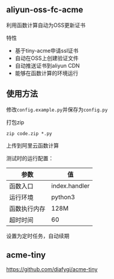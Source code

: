 ## aliyun-oss-fc-acme

利用函数计算自动为OSS更新证书

特性

* 基于tiny-acme申请ssl证书
* 自动在OSS上创建验证文件
* 自动推送证书到aliyun CDN
* 能够在函数计算的环境运行

## 使用方法

修改`config.example.py`并保存为`config.py`

打包zip

```
zip code.zip *.py
```

上传到阿里云函数计算

测试时的运行配置：

| 参数         | 值            |
| ------------ | ------------- |
| 函数入口     | index.handler |
| 运行环境     | python3       |
| 函数执行内存 | 128M          |
| 超时时间     | 60            |

设置为定时任务，自动续期

## acme-tiny

https://github.com/diafygi/acme-tiny
